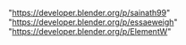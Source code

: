 "https://developer.blender.org/p/sainath99"
"https://developer.blender.org/p/essaeweigh"
"https://developer.blender.org/p/ElementW"
 
 
